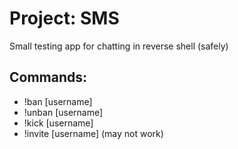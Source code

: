 # Project: SMS

Small testing app for chatting in reverse shell (safely)

## Commands:

- !ban [username]
- !unban [username]
- !kick [username]
- !invite [username] (may not work)

